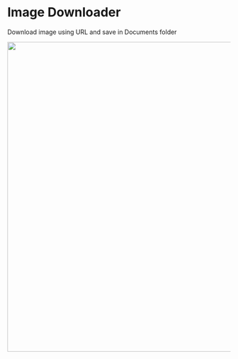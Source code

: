 # Image Downloader
<p>Download image using URL and save in Documents folder</p>
<img src="https://i.imgur.com/qtAltvB.gif" height="700px" width="auto"/>
